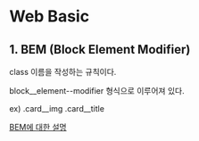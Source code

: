 # Web Basic 

## 1. BEM (Block Element Modifier)
class 이름을 작성하는 규칙이다.

block__element--modifier 형식으로 이루어져 있다.

ex) .card__img    .card__title

[BEM에 대한 설명](http://getbem.com/introduction/)
